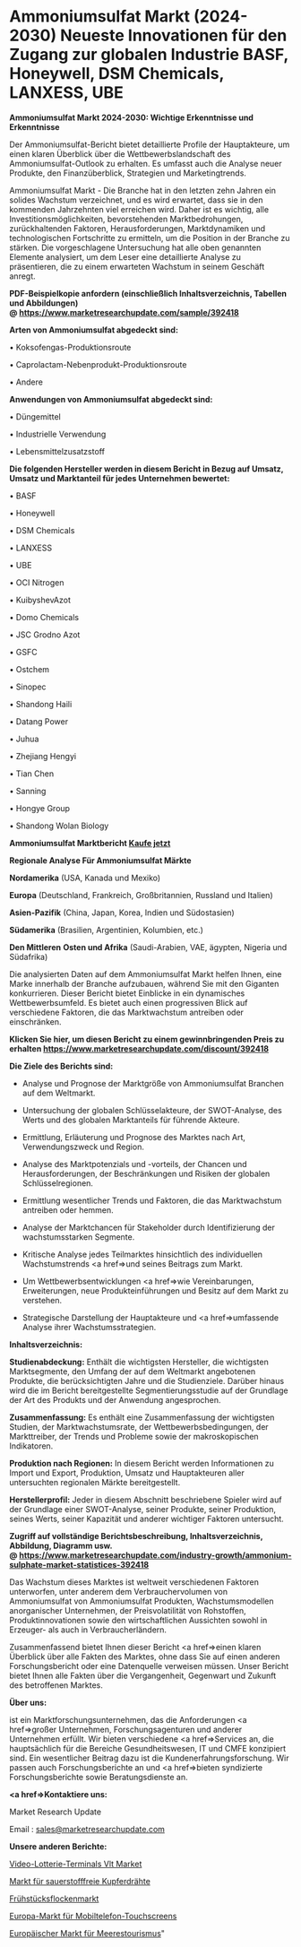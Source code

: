 # Ammoniumsulfat Markt (2024-2030) Neueste Innovationen für den Zugang zur globalen Industrie BASF, Honeywell, DSM Chemicals, LANXESS, UBE

<strong>Ammoniumsulfat Markt 2024-2030: Wichtige Erkenntnisse und Erkenntnisse</strong>

Der Ammoniumsulfat-Bericht bietet detaillierte Profile der Hauptakteure, um einen klaren Überblick über die Wettbewerbslandschaft des Ammoniumsulfat-Outlook zu erhalten. Es umfasst auch die Analyse neuer Produkte, den Finanzüberblick, Strategien und Marketingtrends.

Ammoniumsulfat Markt - Die Branche hat in den letzten zehn Jahren ein solides Wachstum verzeichnet, und es wird erwartet, dass sie in den kommenden Jahrzehnten viel erreichen wird. Daher ist es wichtig, alle Investitionsmöglichkeiten, bevorstehenden Marktbedrohungen, zurückhaltenden Faktoren, Herausforderungen, Marktdynamiken und technologischen Fortschritte zu ermitteln, um die Position in der Branche zu stärken. Die vorgeschlagene Untersuchung hat alle oben genannten Elemente analysiert, um dem Leser eine detaillierte Analyse zu präsentieren, die zu einem erwarteten Wachstum in seinem Geschäft anregt.

<strong><b>PDF-Beispielkopie anfordern (einschließlich Inhaltsverzeichnis, Tabellen und Abbildungen) @ </b></strong><strong><a href=https://www.marketresearchupdate.com/sample/392418><strong>https://www.marketresearchupdate.com/sample/392418</u></a></strong></strong>

<strong>Arten von Ammoniumsulfat abgedeckt sind:</strong>

• Koksofengas-Produktionsroute

• Caprolactam-Nebenprodukt-Produktionsroute

• Andere

<strong>Anwendungen von Ammoniumsulfat abgedeckt sind:</strong>

• Düngemittel

• Industrielle Verwendung

• Lebensmittelzusatzstoff

<strong>Die folgenden Hersteller werden in diesem Bericht in Bezug auf Umsatz, Umsatz und Marktanteil für jedes Unternehmen bewertet:</strong>

• BASF

• Honeywell

• DSM Chemicals

• LANXESS

• UBE

• OCI Nitrogen

• KuibyshevAzot

• Domo Chemicals

• JSC Grodno Azot

• GSFC

• Ostchem

• Sinopec

• Shandong Haili

• Datang Power

• Juhua

• Zhejiang Hengyi

• Tian Chen

• Sanning

• Hongye Group

• Shandong Wolan Biology

<strong>Ammoniumsulfat Marktbericht <a href=https://www.marketresearchupdate.com/buynow/392418>Kaufe jetzt</a></strong>

<strong>Regionale Analyse Für Ammoniumsulfat Märkte</strong>

<strong>Nordamerika</strong> (USA, Kanada und Mexiko)

<strong>Europa</strong> (Deutschland, Frankreich, Großbritannien, Russland und Italien)

<strong>Asien-Pazifik</strong> (China, Japan, Korea, Indien und Südostasien)

<strong>Südamerika</strong> (Brasilien, Argentinien, Kolumbien, etc.)

<strong>Den Mittleren</strong> <strong>Osten und Afrika</strong> (Saudi-Arabien, VAE, ägypten, Nigeria und Südafrika)

Die analysierten Daten auf dem Ammoniumsulfat Markt helfen Ihnen, eine Marke innerhalb der Branche aufzubauen, während Sie mit den Giganten konkurrieren. Dieser Bericht bietet Einblicke in ein dynamisches Wettbewerbsumfeld. Es bietet auch einen progressiven Blick auf verschiedene Faktoren, die das Marktwachstum antreiben oder einschränken.

<strong>Klicken Sie hier, um diesen Bericht zu einem gewinnbringenden Preis zu erhalten
</strong><strong><a href=https://www.marketresearchupdate.com/discount/392418>https://www.marketresearchupdate.com/discount/392418</b></u></strong></a>

<strong>Die Ziele des Berichts sind:</strong>

- Analyse und Prognose der Marktgröße von Ammoniumsulfat Branchen auf dem Weltmarkt.

- Untersuchung der globalen Schlüsselakteure, der SWOT-Analyse, des Werts und des globalen Marktanteils für führende Akteure.

- Ermittlung, Erläuterung und Prognose des Marktes nach Art, Verwendungszweck und Region.

- Analyse des Marktpotenzials und -vorteils, der Chancen und Herausforderungen, der Beschränkungen und Risiken der globalen Schlüsselregionen.

- Ermittlung wesentlicher Trends und Faktoren, die das Marktwachstum antreiben oder hemmen.

- Analyse der Marktchancen für Stakeholder durch Identifizierung der wachstumsstarken Segmente.

- Kritische Analyse jedes Teilmarktes hinsichtlich des individuellen Wachstumstrends <a href=>und</a> seines Beitrags zum Markt.

- Um Wettbewerbsentwicklungen <a href=>wie</a> Vereinbarungen, Erweiterungen, neue Produkteinführungen und Besitz auf dem Markt zu verstehen.

- Strategische Darstellung der Hauptakteure und <a href=>umfas</a>sende Analyse ihrer Wachstumsstrategien.

<strong>Inhaltsverzeichnis:</strong>

<strong>Studienabdeckung:</strong> Enthält die wichtigsten Hersteller, die wichtigsten Marktsegmente, den Umfang der auf dem Weltmarkt angebotenen Produkte, die berücksichtigten Jahre und die Studienziele. Darüber hinaus wird die im Bericht bereitgestellte Segmentierungsstudie auf der Grundlage der Art des Produkts und der Anwendung angesprochen.

<strong>Zusammenfassung:</strong> Es enthält eine Zusammenfassung der wichtigsten Studien, der Marktwachstumsrate, der Wettbewerbsbedingungen, der Markttreiber, der Trends und Probleme sowie der makroskopischen Indikatoren.

<strong>Produktion nach Regionen:</strong> In diesem Bericht werden Informationen zu Import und Export, Produktion, Umsatz und Hauptakteuren aller untersuchten regionalen Märkte bereitgestellt.

<strong>Herstellerprofil:</strong> Jeder in diesem Abschnitt beschriebene Spieler wird auf der Grundlage einer SWOT-Analyse, seiner Produkte, seiner Produktion, seines Werts, seiner Kapazität und anderer wichtiger Faktoren untersucht.

<strong><b>Zugriff auf vollständige Berichtsbeschreibung, Inhaltsverzeichnis, Abbildung, Diagramm usw. @ </b></strong><strong><a href=https://www.marketresearchupdate.com/industry-growth/ammonium-sulphate-market-statistices-392418>https://www.marketresearchupdate.com/industry-growth/ammonium-sulphate-market-statistices-392418</a></strong>

Das Wachstum dieses Marktes ist weltweit verschiedenen Faktoren unterworfen, unter anderem dem Verbrauchervolumen von Ammoniumsulfat von Ammoniumsulfat Produkten, Wachstumsmodellen anorganischer Unternehmen, der Preisvolatilität von Rohstoffen, Produktinnovationen sowie den wirtschaftlichen Aussichten sowohl in Erzeuger- als auch in Verbraucherländern.

Zusammenfassend bietet Ihnen dieser Bericht <a href=>einen</a> klaren Überblick über alle Fakten des Marktes, ohne dass Sie auf einen anderen Forschungsbericht oder eine Datenquelle verweisen müssen. Unser Bericht bietet Ihnen alle Fakten über die Vergangenheit, Gegenwart und Zukunft des betroffenen Marktes.

<strong>Über uns:</strong>

 ist ein Marktforschungsunternehmen, das die Anforderungen <a href=>großer</a> Unternehmen, Forschungsagenturen und anderer Unternehmen erfüllt. Wir bieten verschiedene <a href=>Services</a> an, die hauptsächlich für die Bereiche Gesundheitswesen, IT und CMFE konzipiert sind. Ein wesentlicher Beitrag dazu ist die Kundenerfahrungsforschung. Wir passen auch Forschungsberichte an und <a href=>bieten</a> syndizierte Forschungsberichte sowie Beratungsdienste an.

<strong><a href=>Kontaktiere uns:</a></strong>

Market Research Update

Email : sales@marketresearchupdate.com

<strong>Unsere anderen Berichte:</strong>

<a href=https://www.linkedin.com/pulse/video-lottery-terminals-vlt-market-2023-challenges>Video-Lotterie-Terminals Vlt Market</a>

<a href=https://www.linkedin.com/pulse/oxygen-free-copper-wires-market-size-industry>Markt für sauerstofffreie Kupferdrähte</a>

<a href=https://www.linkedin.com/pulse/breakfast-cereal-market-report-2023-top-company-trends>Frühstücksflockenmarkt</a>

<a href=https://www.linkedin.com/pulse/europe-mobile-phone-touch-screen-market-2023-1f>Europa-Markt für Mobiltelefon-Touchscreens</a>

<a href=https://www.linkedin.com/pulse/europe-marine-tourism-market-2023-pointing-qohxf/>Europäischer Markt für Meerestourismus</a>"
